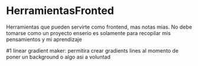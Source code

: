 # HerramientasFronted
Herramientas que pueden servirte como frontend, mas notas mias. No debe tomarse como un proyecto enserio es solamente para recopilar mis pensamientos y mi aprendizaje

#1 linear gradient maker: permitira crear gradients lines al momento de poner un background o algo asi a voluntad
